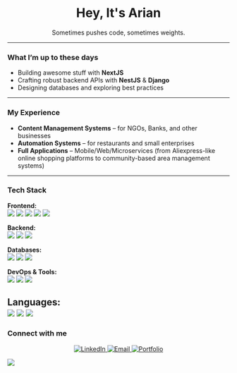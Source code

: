 <h1 align="center">Hey, It's Arian</h1>
<p align="center">Sometimes pushes code, sometimes weights.</p>

---

### What I’m up to these days 

- Building awesome stuff with **NextJS**
- Crafting robust backend APIs with **NestJS** & **Django**
- Designing databases and exploring best practices

---

### My Experience

- **Content Management Systems** – for NGOs, Banks, and other businesses  
- **Automation Systems** – for restaurants and small enterprises  
- **Full Applications** – Mobile/Web/Microservices (from Aliexpress-like online shopping platforms to community-based area management systems)

---

### Tech Stack 

**Frontend:**  
<img src="https://img.shields.io/badge/NextJS-black?style=for-the-badge&logo=next.js&logoColor=white" />
<img src="https://img.shields.io/badge/Expo-1B1B1F?style=for-the-badge&logo=expo&logoColor=white" />
<img src="https://img.shields.io/badge/React-61DAFB?style=for-the-badge&logo=react&logoColor=black" />
<img src="https://img.shields.io/badge/MaterialUI-007FFF?style=for-the-badge&logo=mui&logoColor=white" />
<img src="https://img.shields.io/badge/Bootstrap-563D7C?style=for-the-badge&logo=bootstrap&logoColor=white" />

**Backend:**  
<img src="https://img.shields.io/badge/NestJS-E0234E?style=for-the-badge&logo=nestjs&logoColor=white" />
<img src="https://img.shields.io/badge/Django-092E20?style=for-the-badge&logo=django&logoColor=white" />
<img src="https://img.shields.io/badge/Node.js-339933?style=for-the-badge&logo=nodedotjs&logoColor=white" />

**Databases:**  
<img src="https://img.shields.io/badge/PostgreSQL-316192?style=for-the-badge&logo=postgresql&logoColor=white" />
<img src="https://img.shields.io/badge/MySQL-00758F?style=for-the-badge&logo=mysql&logoColor=white" />
<img src="https://img.shields.io/badge/MongoDB-47A248?style=for-the-badge&logo=mongodb&logoColor=white" />

**DevOps & Tools:**  
<img src="https://img.shields.io/badge/Docker-2496ED?style=for-the-badge&logo=docker&logoColor=white" />
<img src="https://img.shields.io/badge/Git-F05032?style=for-the-badge&logo=git&logoColor=white" />
<img src="https://img.shields.io/badge/Cloudinary-563D7C?style=for-the-badge&logo=cloudinary&logoColor=white" />

**Languages:**  
<img src="https://img.shields.io/badge/TypeScript-3178C6?style=for-the-badge&logo=typescript&logoColor=white" />
<img src="https://img.shields.io/badge/JavaScript-F7DF1E?style=for-the-badge&logo=javascript&logoColor=black" />
<img src="https://img.shields.io/badge/Python-3776AB?style=for-the-badge&logo=python&logoColor=white" />
---

### Connect with me 
<p align="center">
  <a href="https://www.linkedin.com/in/arian-khademolghorani" target="_blank">
    <img alt="LinkedIn" src="https://img.shields.io/badge/LinkedIn-blue?logo=linkedin&style=for-the-badge" />
  </a>
  <a href="mailto:ariankhadem4@gmail.com">
    <img alt="Email" src="https://img.shields.io/badge/Email-D14836?style=for-the-badge&logo=gmail&logoColor=white" />
  </a>
  <a href="https://arian.my" target="_blank">
    <img alt="Portfolio" src="https://img.shields.io/badge/Portfolio-Visit-%23007acc?style=for-the-badge&logo=vercel" />
  </a>
</p>

![](https://komarev.com/ghpvc/?username=calledarian)

